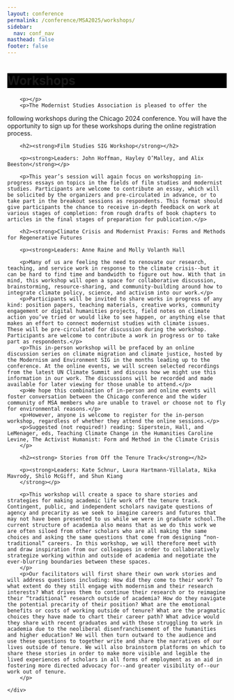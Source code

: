 ```yaml
---
layout: conference
permalink: /conference/MSA2025/workshops/
sidebar:
  nav: conf_nav
masthead: false
footer: false
---
```


<div class="page__hero--overlay"
style="background-color: #000; background-image: radial-gradient(rgba(0, 0, 0, 0.25), rgba(0, 0, 0, 0.75)), url(/msa/conference/MSA2025/assets/subway_2022_salmon.jpeg);">
	<div class="wrapper">
	  <h1 id="page-title" class="page__title" itemprop="headline">       
		  Workshops       
	  </h1> 
	</div>
</div>

<body>
    <div class="post">
        
    	<p></p>
    	<p>The Modernist Studies Association is pleased to offer the
following workshops during the Chicago 2024 conference. You will have the
opportunity to sign up for these workshops during the online registration
process. </p>
        <p></p>
        
    	<h2><strong>Film Studies SIG Workshop</strong></h2>
    
        <p><strong>Leaders: John Hoffman, Hayley O’Malley, and Alix Beeston</strong></p>
        
        <p>This year’s session will again focus on workshopping in-progress essays on topics in the fields of film studies and modernist studies. Participants are welcome to contribute an essay, which will be solicited by the organizers and pre-circulated in advance, or to take part in the breakout sessions as respondents. This format should give participants the chance to receive in-depth feedback on work at various stages of completion: from rough drafts of book chapters to articles in the final stages of preparation for publication.</p>

    	<h2><strong>Climate Crisis and Modernist Praxis: Forms and Methods for Regenerative Futures
</strong></h2>
    
        <p><strong>Leaders: Anne Raine and Molly Volanth Hall
</strong></p>
        
        <p>Many of us are feeling the need to renovate our research, teaching, and service work in response to the climate crisis--but it can be hard to find time and bandwidth to figure out how. With that in mind, this workshop will open a space for collaborative discussion, brainstorming, resource-sharing, and community-building around how to integrate climate policy, science, and activism into our work.</p>		
		<p>Participants will be invited to share works in progress of any kind: position papers, teaching materials, creative works, community engagement or digital humanities projects, field notes on climate action you’ve tried or would like to see happen, or anything else that makes an effort to connect modernist studies with climate issues. These will be pre-circulated for discussion during the workshop. Participants are welcome to contribute a work in progress or to take part as respondents.</p>		
		<p>This in-person workshop will be prefaced by an online discussion series on climate migration and climate justice, hosted by the Modernism and Environment SIG in the months leading up to the conference. At the online events, we will screen selected recordings from the latest UN Climate Summit and discuss how we might use this information in our work. The discussions will be recorded and made available for later viewing for those unable to attend.</p>		
		<p>We hope this combination of in-person and online events will foster conversation between the Chicago conference and the wider community of MSA members who are unable to travel or choose not to fly for environmental reasons.</p>		
		<p>However, anyone is welcome to register for the in-person workshop, regardless of whether they attend the online sessions.</p>		
		<p>Suggested (not required!) reading: Siperstein, Hall, and LeMenager, eds, Teaching Climate Change in the Humanities Caroline Levine, The Activist Humanist: Form and Method in the Climate Crisis
		</p>
 
		<h2><strong> Stories from Off the Tenure Track</strong></h2>
    
        <p><strong>Leaders: Kate Schnur, Laura Hartmann-Villalata, Nika Mavrody, Shilo McGiff, and Shun Kiang
		</strong></p>
        
        <p>This workshop will create a space to share stories and strategies for making academic life work off the tenure track. Contingent, public, and independent scholars navigate questions of agency and precarity as we seek to imagine careers and futures that may not have been presented to us while we were in graduate school.The current structure of academia also means that as we do this work we are often siloed from other scholars who are all making the same choices and asking the same questions that come from designing “non-traditional” careers. In this workshop, we will therefore meet with and draw inspiration from our colleagues in order to collaboratively strategize working within and outside of academia and negotiate the ever-blurring boundaries between these spaces.
		</p>
		<p>Our facilitators will first share their own work stories and will address questions including: How did they come to their work? To what extent do they still engage with modernism and their research interests? What drives them to continue their research or to reimagine their “traditional” research outside of academia? How do they navigate the potential precarity of their position? What are the emotional benefits or costs of working outside of tenure? What are the pragmatic choices they have made to chart their career path? What advice would they share with recent graduates and with those struggling to work in academia due to the neoliberal disenfranchisement of the humanities and higher education? We will then turn outward to the audience and use these questions to together write and share the narratives of our lives outside of tenure. We will also brainstorm platforms on which to share these stories in order to make more visible and legible the lived experiences of scholars in all forms of employment as an aid in fostering more directed advocacy for--and greater visibility of--our work out of tenure.
		</p>      
		
    </div>


</body>